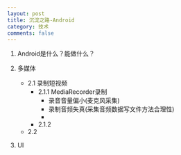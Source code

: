 ```yaml
---
layout: post
title: 沉淀之路-Android
category: 技术
comments: false
---
```

 
1. Android是什么？能做什么？

2. 多媒体
	* 2.1 录制短视频
		* 2.1.1 MediaRecorder录制
			* 录音音量偏小(麦克风采集)
			* 录制音频失真(采集音频数据写文件方法合理性)
			* 
		* 2.1.2 
	* 2.2 
 
3. UI 
 